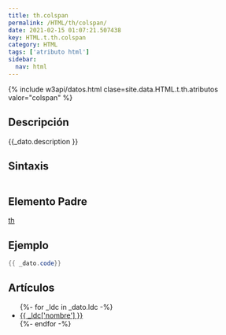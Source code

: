 ```yaml
---
title: th.colspan
permalink: /HTML/th/colspan/
date: 2021-02-15 01:07:21.507438
key: HTML.t.th.colspan
category: HTML
tags: ['atributo html']
sidebar: 
  nav: html
---
```


{% include w3api/datos.html clase=site.data.HTML.t.th.atributos valor="colspan" %}

## Descripción
{{_dato.description }}

## Sintaxis
~~~html
~~~

## Elemento Padre
[th](/HTML/th/)

## Ejemplo
~~~java
{{ _dato.code}}
~~~

## Artículos
<ul>
{%- for _ldc in _dato.ldc -%}
   <li>
       <a href="{{_ldc['url'] }}">{{ _ldc['nombre'] }}</a>
   </li>
{%- endfor -%}
</ul>
